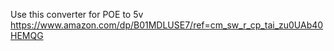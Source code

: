 Use this converter for POE to 5v
https://www.amazon.com/dp/B01MDLUSE7/ref=cm_sw_r_cp_tai_zu0UAb40HEMQG